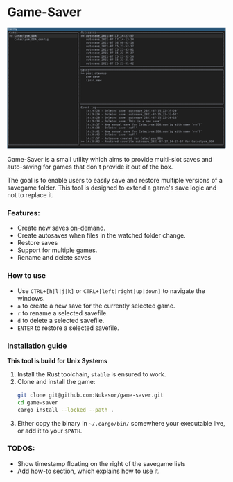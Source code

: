 # Game-Saver

![Alt Text](https://github.com/Nukesor/images/blob/master/game_saver.png)

Game-Saver is a small utility which aims to provide multi-slot saves and auto-saving for games that don't provide it out of the box.

The goal is to enable users to easily save and restore multiple versions of a savegame folder.
This tool is designed to extend a game's save logic and not to replace it.

### Features:

- Create new saves on-demand.
- Create autosaves when files in the watched folder change.
- Restore saves
- Support for multiple games.
- Rename and delete saves


### How to use

- Use `CTRL+[h|l|j|k]` or `CTRL+[left|right|up|down]` to navigate the windows.
- `a` to create a new save for the currently selected game.
- `r` to rename a selected savefile.
- `d` to delete a selected savefile.
- `ENTER` to restore a selected savefile.

### Installation guide

**This tool is build for Unix Systems**

1. Install the Rust toolchain, `stable` is ensured to work.
2. Clone and install the game:
    ```sh
    git clone git@github.com:Nukesor/game-saver.git
    cd game-saver
    cargo install --locked --path .
    ```
3. Either copy the binary in `~/.cargo/bin/` somewhere your executable live, or add it to your `$PATH`.


### TODOS:

- Show timestamp floating on the right of the savegame lists
- Add how-to section, which explains how to use it.
